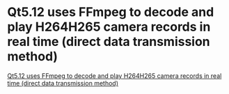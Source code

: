 # Qt5.12 uses FFmpeg to decode and play H264H265 camera records in real time (direct data transmission method)
[Qt5.12 uses FFmpeg to decode and play H264H265 camera records in real time (direct data transmission method)](https://aiwithcloud.com/2022/09/16/qt5-12_uses_ffmpeg_to_decode_and_play_h264h265_camera_records_in_real_time_direct_data_transmission_method/)